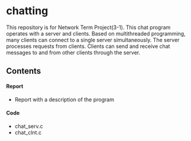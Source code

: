 # chatting
This repository is for Network Term Project(3-1). This chat program operates with a server and clients. Based on multithreaded programming, many clients can connect to a single server simultaneously. The server processes requests from clients. Clients can send and receive chat messages to and from other clients through the server.


## Contents
#### Report
- Report with a description of the program
#### Code
- chat_serv.c
- chat_clnt.c


